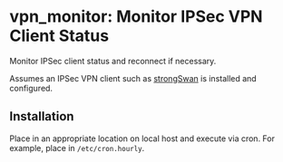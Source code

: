 # vpn_monitor: Monitor IPSec VPN Client Status

Monitor IPSec client status and reconnect if necessary.

Assumes an IPSec VPN client such as [strongSwan](https://www.strongswan.org) is installed and configured.

## Installation

Place in an appropriate location on local host and execute via cron.  For example, place in `/etc/cron.hourly`.
